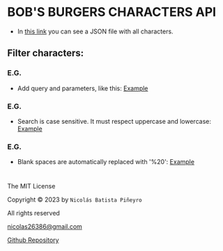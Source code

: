 # BOB'S BURGERS CHARACTERS API

* In [this link](https://bobsburgersapi.vercel.app/characters) you can see a JSON file with all characters.

## Filter characters:

### E.G.
* Add query and parameters, like this:
[Example](https://bobsburgersapi.vercel.app/characters?age=14)

### E.G.

* Search is case sensitive. It must respect uppercase and lowercase:
[Example](https://bobsburgersapi.vercel.app/characters?gender=Female)

### E.G.

* Blank spaces are automatically replaced with '%20':
[Example](https://bobsburgersapi.vercel.app/characters?name=Louise%20Belcher)

#

The MIT License

Copyright © 2023 by `Nicolás Batista Piñeyro`

All rights reserved

<nicolas26386@gmail.com>

[Github Repository](https://github.com/nicolas5746)
